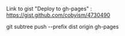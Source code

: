 Link to gist "Deploy to gh-pages" :
https://gist.github.com/cobyism/4730490

git subtree push --prefix dist origin gh-pages